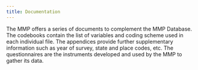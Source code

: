 ```yaml
---
title: Documentation
---
```


The MMP offers a series of documents to complement the MMP Database. The codebooks contain the list of variables and
coding scheme used in each individual file. The appendices provide further supplementary information such as year of
survey, state and place codes, etc. The questionnaires are the instruments developed and used by the MMP to gather its
data.
